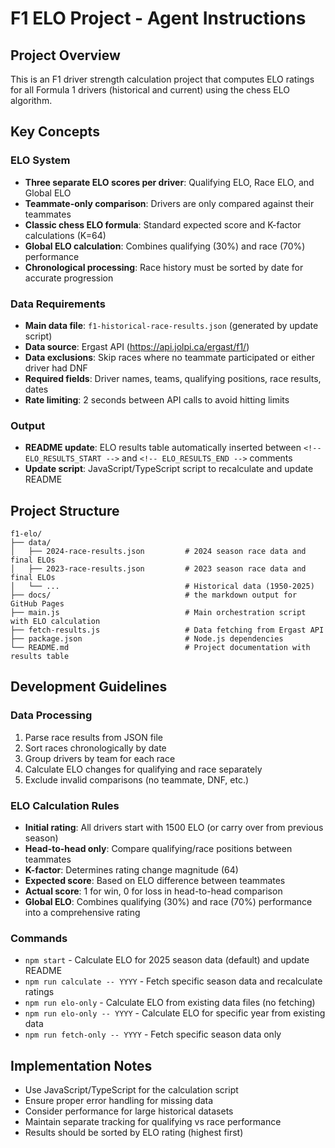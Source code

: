 # F1 ELO Project - Agent Instructions

## Project Overview

This is an F1 driver strength calculation project that computes ELO ratings for all Formula 1 drivers (historical and current) using the chess ELO algorithm.

## Key Concepts

### ELO System
- **Three separate ELO scores per driver**: Qualifying ELO, Race ELO, and Global ELO
- **Teammate-only comparison**: Drivers are only compared against their teammates
- **Classic chess ELO formula**: Standard expected score and K-factor calculations (K=64)
- **Global ELO calculation**: Combines qualifying (30%) and race (70%) performance
- **Chronological processing**: Race history must be sorted by date for accurate progression

### Data Requirements
- **Main data file**: `f1-historical-race-results.json` (generated by update script)
- **Data source**: Ergast API (https://api.jolpi.ca/ergast/f1/)
- **Data exclusions**: Skip races where no teammate participated or either driver had DNF
- **Required fields**: Driver names, teams, qualifying positions, race results, dates
- **Rate limiting**: 2 seconds between API calls to avoid hitting limits

### Output
- **README update**: ELO results table automatically inserted between `<!-- ELO_RESULTS_START -->` and `<!-- ELO_RESULTS_END -->` comments
- **Update script**: JavaScript/TypeScript script to recalculate and update README

## Project Structure

```
f1-elo/
├── data/
│   ├── 2024-race-results.json         # 2024 season race data and final ELOs
│   ├── 2023-race-results.json         # 2023 season race data and final ELOs
│   └── ...                            # Historical data (1950-2025)
├── docs/                              # the markdown output for GitHub Pages
├── main.js                            # Main orchestration script with ELO calculation
├── fetch-results.js                   # Data fetching from Ergast API
├── package.json                       # Node.js dependencies
└── README.md                          # Project documentation with results table
```

## Development Guidelines

### Data Processing
1. Parse race results from JSON file
2. Sort races chronologically by date
3. Group drivers by team for each race
4. Calculate ELO changes for qualifying and race separately
5. Exclude invalid comparisons (no teammate, DNF, etc.)

### ELO Calculation Rules
- **Initial rating**: All drivers start with 1500 ELO (or carry over from previous season)
- **Head-to-head only**: Compare qualifying/race positions between teammates
- **K-factor**: Determines rating change magnitude (64)
- **Expected score**: Based on ELO difference between teammates
- **Actual score**: 1 for win, 0 for loss in head-to-head comparison
- **Global ELO**: Combines qualifying (30%) and race (70%) performance into a comprehensive rating

### Commands
- `npm start` - Calculate ELO for 2025 season data (default) and update README
- `npm run calculate -- YYYY` - Fetch specific season data and recalculate ratings
- `npm run elo-only` - Calculate ELO from existing data files (no fetching)
- `npm run elo-only -- YYYY` - Calculate ELO for specific year from existing data
- `npm run fetch-only -- YYYY` - Fetch specific season data only

## Implementation Notes

- Use JavaScript/TypeScript for the calculation script
- Ensure proper error handling for missing data
- Consider performance for large historical datasets
- Maintain separate tracking for qualifying vs race performance
- Results should be sorted by ELO rating (highest first)
